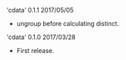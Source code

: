 
'cdata' 0.1.1 2017/05/05

- ungroup before calculating distinct.

'cdata' 0.1.0 2017/03/28

- First release.

